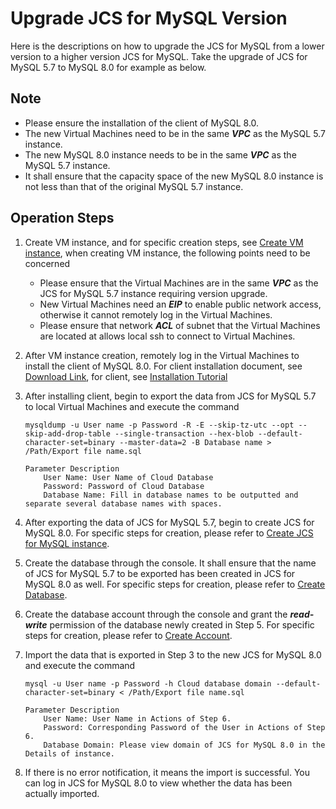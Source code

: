 # Upgrade JCS for MySQL Version
Here is the descriptions on how to upgrade the JCS for MySQL from a lower version to a higher version JCS for MySQL. Take the upgrade of JCS for MySQL 5.7 to MySQL 8.0 for example as below.

## Note
* Please ensure the installation of the client of MySQL 8.0. 
* The new Virtual Machines need to be in the same ***VPC*** as the MySQL 5.7 instance.
* The new MySQL 8.0 instance needs to be in the same ***VPC*** as the MySQL 5.7 instance.
* It shall ensure that the capacity space of the new MySQL 8.0 instance is not less than that of the original MySQL 5.7 instance.

## Operation Steps
1. Create VM instance, and for specific creation steps, see [Create VM instance](https://docs.jdcloud.com/cn/virtual-machines/create-instance), when creating VM instance, the following points need to be concerned
    * Please ensure that the Virtual Machines are in the same ***VPC*** as the JCS for MySQL 5.7 instance requiring version upgrade.
    * New Virtual Machines need an ***EIP*** to enable public network access, otherwise it cannot remotely log in the Virtual Machines.
    * Please ensure that network ***ACL*** of subnet that the Virtual Machines are located at allows local ssh to connect to Virtual Machines.
2. After VM instance creation, remotely log in the Virtual Machines to install the client of MySQL 8.0. For client installation document, see [Download Link](https://dev.mysql.com/downloads/mysql/5.5.html?os=31&version=5.1), for client, see [Installation Tutorial](https://dev.mysql.com/doc/refman/8.0/en/linux-installation-rpm.html)
3. After installing client, begin to export the data from JCS for MySQL 5.7 to local Virtual Machines and execute the command

    ```
    mysqldump -u User name -p Password -R -E --skip-tz-utc --opt --skip-add-drop-table --single-transaction --hex-blob --default-character-set=binary --master-data=2 -B Database name > /Path/Export file name.sql

    Parameter Description
        User Name: User Name of Cloud Database
        Password: Password of Cloud Database
        Database Name: Fill in database names to be outputted and separate several database names with spaces.
    ```

4. After exporting the data of JCS for MySQL 5.7, begin to create JCS for MySQL 8.0. For specific steps for creation, please refer to [Create JCS for MySQL instance](../../Operation-Guide/Instance/Create-Instance.md).
5. Create the database through the console. It shall ensure that the name of JCS for MySQL 5.7 to be exported has been created in JCS for MySQL 8.0 as well. For specific steps for creation, please refer to [Create Database](../../Operation-Guide/Database-Management/Create-Database.md).
6. Create the database account through the console and grant the ***read-write*** permission of the database newly created in Step 5. For specific steps for creation, please refer to [Create Account](../../Operation-Guide/Account/Create-Account.md).

7. Import the data that is exported in Step 3 to the new JCS for MySQL 8.0 and execute the command

    ```
    mysql -u User name -p Password -h Cloud database domain --default-character-set=binary < /Path/Export file name.sql

    Parameter Description
        User Name: User Name in Actions of Step 6.
        Password: Corresponding Password of the User in Actions of Step 6.
        Database Domain: Please view domain of JCS for MySQL 8.0 in the Details of instance.
    ```
    
6. If there is no error notification, it means the import is successful. You can log in JCS for MySQL 8.0 to view whether the data has been actually imported.

